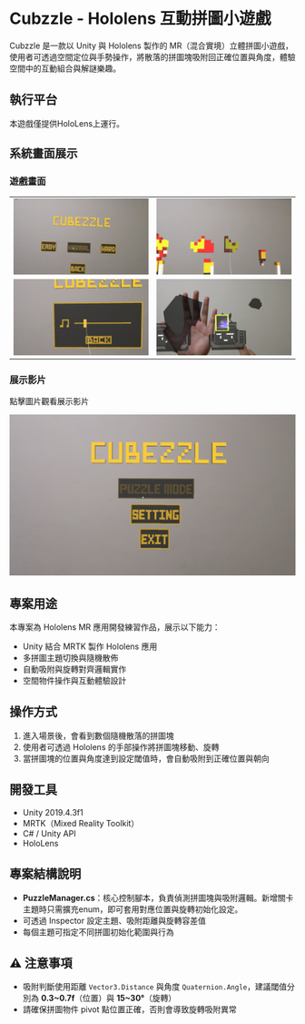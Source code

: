 <h1 style="font-size: 28px;">Cubzzle - Hololens 互動拼圖小遊戲</h1>
<p>Cubzzle 是一款以 Unity 與 Hololens 製作的 MR（混合實境）立體拼圖小遊戲，使用者可透過空間定位與手勢操作，將散落的拼圖塊吸附回正確位置與角度，體驗空間中的互動組合與解謎樂趣。</p>

<h2>執行平台</h2>
<p>本遊戲僅提供HoloLens上運行。</p>

<h2 style="font-size: 20px;">系統畫面展示</h2>

<h3 style="font-size: 16px;">遊戲畫面</h3>
<table>
  <tr>
    <td><img src="Assets/CubezzleScreenshots/Cubezzle01.png" alt="畫面1" width="350" /></td>
    <td><img src="Assets/CubezzleScreenshots/Cubezzle02.png" alt="畫面2" width="350" /></td>
  </tr>
  <tr>
    <td><img src="Assets/CubezzleScreenshots/Cubezzle03.png" alt="畫面3" width="350" /></td>
    <td><img src="Assets/CubezzleScreenshots/Cubezzle04.png" alt="畫面4" width="350" /></td>
  </tr>
</table>

<h3 style="font-size: 16px;">展示影片</h3>
<p>點擊圖片觀看展示影片</p>
<a href="https://youtu.be/3NPTl1PyAAs">
  <img src="Assets/Cubezzle.png" alt="點擊觀看展示影片" width="600" />
</a>

<h2>專案用途</h2>
<p>
本專案為 Hololens MR 應用開發練習作品，展示以下能力：
</p>
<ul>
  <li>Unity 結合 MRTK 製作 Hololens 應用</li>
  <li>多拼圖主題切換與隨機散佈</li>
  <li>自動吸附與旋轉對齊邏輯實作</li>
  <li>空間物件操作與互動體驗設計</li>
</ul>

<h2>操作方式</h2>
<ol>
  <li>進入場景後，會看到數個隨機散落的拼圖塊</li>
  <li>使用者可透過 Hololens 的手部操作將拼圖塊移動、旋轉</li>
  <li>當拼圖塊的位置與角度達到設定閾值時，會自動吸附到正確位置與朝向</li>
</ol>

<h2>開發工具</h2>
<ul>
  <li>Unity 2019.4.3f1</li>
  <li>MRTK（Mixed Reality Toolkit）</li>
  <li>C# / Unity API</li>
  <li>HoloLens</li>
</ul>

<h2>專案結構說明</h2>
<ul>
  <li><strong>PuzzleManager.cs</strong>：核心控制腳本，負責偵測拼圖塊與吸附邏輯。新增關卡主題時只需擴充enum，即可套用對應位置與旋轉初始化設定。</li>
  <li>可透過 Inspector 設定主題、吸附距離與旋轉容差值</li>
  <li>每個主題可指定不同拼圖初始化範圍與行為</li>
</ul>

<h2>⚠️ 注意事項</h2>
<ul>
  <li>吸附判斷使用距離 <code>Vector3.Distance</code> 與角度 <code>Quaternion.Angle</code>，建議閾值分別為 <strong>0.3~0.7f</strong>（位置）與 <strong>15~30°</strong>（旋轉）</li>
  <li>請確保拼圖物件 pivot 點位置正確，否則會導致旋轉吸附異常</li>
</ul>
